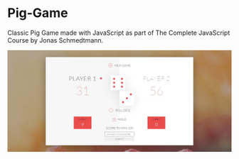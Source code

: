 # Pig-Game
Classic Pig Game made with JavaScript as part of The Complete JavaScript Course by Jonas Schmedtmann.

![Pig Game Screenshot](./pig-game.jpg)

